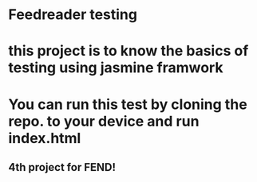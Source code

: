 # Feedreader testing

# this project is to know the basics of testing using jasmine framwork


# You can run this test by cloning the repo. to your device and run index.html

## 4th project for FEND!
